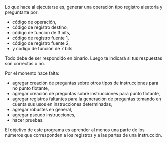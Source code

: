 Lo que hace al ejecutarse es, generar una operación tipo registro aleatoria y preguntarte por:
- código de operación,
- código de registro destino,
- código de función de 3 bits,
- código de registro fuente 1,
- código de registro fuente 2,
- y código de función de 7 bits.

Todo debe de ser respondido en binario. Luego te indicará si tus respuestas son correctas o no.

Por el monento hace falta:
- agregar creación de preguntas sobre otros tipos de instrucciones para no punto flotante,
- agregar creación de preguntas sobre instrucciones para punto flotante,
- agregar registros faltantes para la generación de preguntas tomando en cuenta sus usos en instrucciones determinadas,
- agregar robustes en general,
- agregar pseudo instrucciones,
- hacer pruebas.

El objetivo de este programa es aprender al menos una parte de los números que corresponden a los registros y a las partes de una instrucción.
